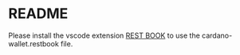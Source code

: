# README

Please install the vscode extension [REST BOOK](https://marketplace.visualstudio.com/items?itemName=tanhakabir.rest-book) to use the cardano-wallet.restbook file.